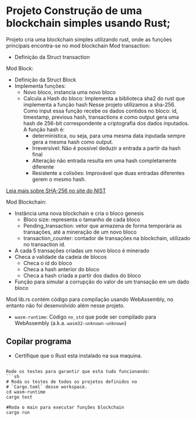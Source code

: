 # Projeto Construção de uma blockchain simples usando Rust;

Projeto cria uma blockchain simples utilizando rust, onde as funções principais encontra-se no
mod blockchain
Mod transaction: 
- Definição da Struct transaction

Mod Block:

- Definição da Struct Block
- Implementa funções: 
   - Novo bloco, instancia uma novo bloco
   - Calcula a Hash do bloco: Implementa a biblioteca sha2 do rust que implementa a função hash
     Nesse projeto utilizamos a sha-256.
     Como input essa função recebe os dados contidos no bloco: id, timestamp, previous hash, transactions
     e como output gera uma hash de 256-bit correspondente a criptografia dos dados inputados.
     A função hash é:
      - deterministica, ou seja, para uma mesma data inputada sempre gera a mesma hash como output.
      - Irreversível: Não é possível deduzir a entrada a partir da hash final
      - Alteração não entrada resulta em uma hash completamente diferente
      - Resistente a colisões: Improvável que duas entradas diferentes gerem o mesmo hash.
        
[Leia mais sobre SHA-256 no site do NIST](https://nvlpubs.nist.gov/nistpubs/FIPS/NIST.FIPS.180-4.pdf)
  

 Mod Blockchain:
 - Instância uma nova blockchain e cria o bloco genesis
     - Bloco size: representa o tamanho de cada bloco
      - Pending_transaction: vetor que armazena de forma temporária
          as transações, até a mineração de um novo bloco
      - transaction_counter: contador de transações na blockchain, utilizado
          no transaction id.
 - A cada 5 transações criadas um novo bloco é minerado
 - Checa a validade da cadeia de blocos
    - Checa o id do bloco
    - Checa a hash anterior do bloco
    - Checa a hash criada a partir dos dados do bloco
 - Função para simular a corrupção do valor de um transação em um dado
bloco


Mod lib.rs contém código para compilação usando WebAssembly, no entanto não foi desenvolvido além nesse projeto.
- `wasm-runtime`: Código `no_std` que pode ser compilado para WebAssembly (a.k.a. `wasm32-unknown-unknown`)



## Copilar programa
- Certifique que o Rust esta instalado na sua maquina.
```

Rode os testes para garantir que esta tudo funcionando:
```sh
# Roda os testes de todos os projetos definidos no
# `Cargo.toml` desse workspace.
cd wasm-runtime
cargo test

#Roda o main para executar funções blockchain
cargo run

```

